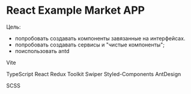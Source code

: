 # React Example Market APP

Цель: 
- попробовать создавать компоненты завязанные на интерфейсах. 
- попробовать создавать сервисы и "чистые компоненты";
- поиспользовать antd

Vite

TypeScript
React
Redux Toolkit
Swiper
Styled-Components
AntDesign

SCSS